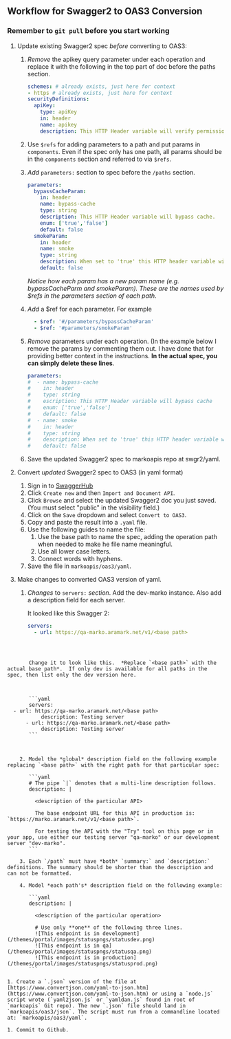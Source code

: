 ## Workflow for Swagger2 to OAS3 Conversion

### Remember to `git pull` before you start working

1. Update existing Swagger2 spec *before* converting to OAS3:

   1. *Remove* the apikey query parameter under each operation and replace it with the following in the top part of doc before the paths section.

      ```yaml
      schemes: # already exists, just here for context
      - https # already exists, just here for context
      securityDefinitions:
        apiKey:
          type: apiKey
          in: header
          name: apikey
          description: This HTTP Header variable will verify permissions.
      ```
      
   1. Use `$refs` for adding parameters to a path and put params in `components`. Even if the spec only has one path, all params should be in the `components` section and referred to via `$refs`.

	1. *Add* `parameters:` section to spec before the `/paths` section.   

	   ```yaml
	   parameters:
	     bypassCacheParam:
	       in: header
	       name: bypass-cache
	       type: string
	       description: This HTTP Header variable will bypass cache.
	       enum: ['true','false']
	       default: false
	     smokeParam:
	       in: header
	       name: smoke
	       type: string
	       description: When set to 'true' this HTTP header variable will route the API call to the Integration testing environment.  Only applicable in QA.
	       default: false
	   ```
	   *Notice how each param has a new param name (e.g. bypassCacheParm and smokeParam). These are the names used by $refs in the parameters section of each path*.

	1. *Add* a $ref for each parameter. For example

	   ```yaml	   
	     - $ref: '#/parameters/bypassCacheParam'
	     - $ref: '#parameters/smokeParam'
	   ```
	   
	1. *Remove* parameters under each operation. (In the example below I remove the params by commenting them out. I have done that for providing better context in the instructions. __In the actual spec, you can simply delete these lines__.

	   ```yaml
	   parameters:
	   #  - name: bypass-cache
	   #    in: header
	   #    type: string
	   #    escription: This HTTP Header variable will bypass cache
	   #    enum: ['true','false']
	   #    default: false
	   #  - name: smoke
	   #    in: header
	   #    type: string
	   #    description: When set to 'true' this HTTP header variable will route the API call to the Integration testing environment.  Only applicable in QA.
	   #    default: false
	   ```

   1. Save the updated Swagger2 spec to markoapis repo at swgr2/yaml.
   
1. Convert *updated* Swagger2 spec to OAS3 (in yaml format)
    1. Sign in to [SwaggerHub](https://app.swaggerhub.com/login)
    1. Click `Create new` and then `Import and Document API`.
    1. Click `Browse` and select the updated Swagger2 doc you just saved. (You must select "public" in the visibility field.) 
    1. Click on the `Save` dropdown and select `Convert to OAS3`.
    1. Copy and paste the result into a `.yaml` file.
    1. Use the following guides to name the file:
        1. Use the base path to name the spec, adding the operation path when needed to make he file name meaningful.
        2. Use all lower case letters.
        3. Connect words with hyphens.
    1. Save the file in `markoapis/oas3/yaml`.

1. Make changes to converted OAS3 version of yaml. 

    1. *Changes* to `servers:` *section*. 
       Add the dev-marko instance. Also add a description field for each server.
       
       It looked like this Swagger 2:
       
       ```yaml
       servers:
         - url: https://qa-marko.aramark.net/v1/<base path>
```
       
       
       
       Change it to look like this.  *Replace `<base path>` with the actual base path*.  If only dev is available for all paths in the spec, then list only the dev version here. 
       
       
       
       ```yaml
       servers:
  - url: https://qa-marko.aramark.net/<base path>
           description: Testing server
      - url: https://qa-marko.aramark.net/<base path>
           description: Testing server    
       ```
   
       
       
    2. Model the *global* description field on the following example replacing `<base path>` with the right path for that particular spec:

       ```yaml
       # The pipe `|` denotes that a multi-line description follows.
       description: | 
       
         <description of the particular API>
       
         The base endpoint URL for this API in production is: `https://marko.aramark.net/v1/<base path>`.
       
         For testing the API with the "Try" tool on this page or in your app, use either our testing server "qa-marko" or our development server "dev-marko".
       ```
    
    3. Each `/path` must have *both* `summary:` and `description:` definitions. The summary should be shorter than the description and can not be formatted.

    4. Model *each path's* description field on the following example:
    
       ```yaml
       description: |
   
         <description of the particular operation>
       
         # Use only **one** of the following three lines. 
         ![This endpoint is in development](/themes/portal/images/statuspngs/statusdev.png)
         ![This endpoint is in qa](/themes/portal/images/statuspngs/statusqa.png)
         ![This endpoint is in production](/themes/portal/images/statuspngs/statusprod.png)
       ```
    
1. Create a `.json` version of the file at [https://www.convertjson.com/yaml-to-json.htm](https://www.convertjson.com/yaml-to-json.htm) or using a `node.js` script wrote (`yaml2json.js` or `yamldan.js` found in root of `markoapis` Git repo). The new `.json` file should land in `markoapis/oas3/json`. The script must run from a commandline located at: `markoapis/oas3/yaml`.

1. Commit to Github.

